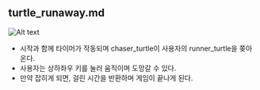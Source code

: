 ## turtle_runaway.md
![Alt text](/https://github.com/wjun-kim/OpenSourceSW/blob/main/4th%20Week/turtle_runaway.png)

* 시작과 함께 타이머가 작동되며 chaser_turtle이 사용자의 runner_turtle을 쫒아온다.
* 사용자는 상하좌우 키를 눌러 움직이며 도망갈 수 있다.
* 만약 잡히게 되면, 걸린 시간을 반환하며 게임이 끝나게 된다.
